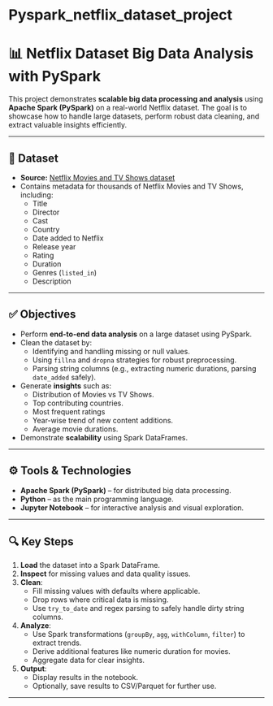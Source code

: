 # Pyspark_netflix_dataset_project
# 📊 Netflix Dataset Big Data Analysis with PySpark

This project demonstrates **scalable big data processing and analysis** using **Apache Spark (PySpark)** on a real-world Netflix dataset. The goal is to showcase how to handle large datasets, perform robust data cleaning, and extract valuable insights efficiently.

---

## 📁 Dataset

- **Source:** [Netflix Movies and TV Shows dataset](https://www.kaggle.com/shivamb/netflix-shows)
- Contains metadata for thousands of Netflix Movies and TV Shows, including:
  - Title
  - Director
  - Cast
  - Country
  - Date added to Netflix
  - Release year
  - Rating
  - Duration
  - Genres (`listed_in`)
  - Description

---

## ✅ Objectives

- Perform **end-to-end data analysis** on a large dataset using PySpark.
- Clean the dataset by:
  - Identifying and handling missing or null values.
  - Using `fillna` and `dropna` strategies for robust preprocessing.
  - Parsing string columns (e.g., extracting numeric durations, parsing `date_added` safely).
- Generate **insights** such as:
  - Distribution of Movies vs TV Shows.
  - Top contributing countries.
  - Most frequent ratings
  - Year-wise trend of new content additions.
  - Average movie durations.
- Demonstrate **scalability** using Spark DataFrames.

---

## ⚙️ Tools & Technologies

- **Apache Spark (PySpark)** – for distributed big data processing.
- **Python** – as the main programming language.
- **Jupyter Notebook** – for interactive analysis and visual exploration.
---

## 🔍 Key Steps

1. **Load** the dataset into a Spark DataFrame.
2. **Inspect** for missing values and data quality issues.
3. **Clean**:
   - Fill missing values with defaults where applicable.
   - Drop rows where critical data is missing.
   - Use `try_to_date` and regex parsing to safely handle dirty string columns.
4. **Analyze**:
   - Use Spark transformations (`groupBy`, `agg`, `withColumn`, `filter`) to extract trends.
   - Derive additional features like numeric duration for movies.
   - Aggregate data for clear insights.
5. **Output**:
   - Display results in the notebook.
   - Optionally, save results to CSV/Parquet for further use.

---

